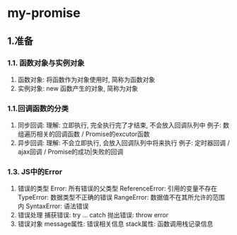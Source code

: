 # my-promise

## 1.准备
###  1.1. 函数对象与实例对象
  1. 函数对象: 将函数作为对象使用时, 简称为函数对象
  2. 实例对象: new 函数产生的对象, 简称为对象
###  1.1.回调函数的分类
1. 同步回调: 
    理解: 立即执行, 完全执行完了才结束, 不会放入回调队列中
    例子: 数组遍历相关的回调函数 / Promise的excutor函数
2. 异步回调: 
    理解: 不会立即执行, 会放入回调队列中将来执行
    例子: 定时器回调 / ajax回调 / Promise的成功|失败的回调
###  1.3. JS中的Error
  1. 错误的类型
    Error: 所有错误的父类型
    ReferenceError: 引用的变量不存在
    TypeError: 数据类型不正确的错误
    RangeError: 数据值不在其所允许的范围内
    SyntaxError: 语法错误
2. 错误处理
    捕获错误: try ... catch
    抛出错误: throw error
3. 错误对象
    message属性: 错误相关信息
    stack属性: 函数调用栈记录信息
  
  
